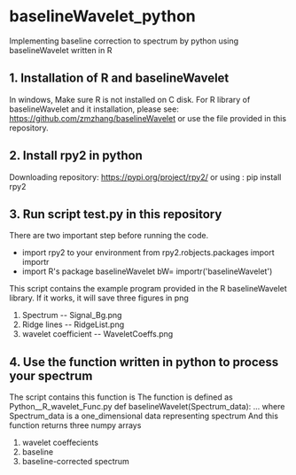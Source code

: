 # baselineWavelet_python
Implementing baseline correction to spectrum by python using baselineWavelet written in R
## 1. Installation of R and baselineWavelet
In windows, Make sure R is not installed on C disk.
For R library of baselineWavelet and it installation, please see: https://github.com/zmzhang/baselineWavelet
or use the file provided in this repository.
## 2. Install rpy2 in python
Downloading repository: https://pypi.org/project/rpy2/
or using : pip install rpy2
## 3. Run script test.py in this repository
There are two important step before running the code.
* import rpy2 to your environment
from rpy2.robjects.packages import importr
* import R's package baselineWavelet
bW= importr('baselineWavelet')

This script contains the example program provided in the R baselineWavelet library.
If it works, it will save three figures in png 
1. Spectrum             --  Signal_Bg.png
2. Ridge lines          --  RidgeList.png
3. wavelet coefficient  --  WaveletCoeffs.png
## 4. Use the function written in python to process your spectrum
The script contains this function is 
The function is defined as Python__R_wavelet_Func.py
def baselineWavelet(Spectrum_data):
...
where Spectrum_data is a one_dimensional data representing spectrum
And this function returns three numpy arrays
1. wavelet coeffecients
2. baseline
3. baseline-corrected spectrum


